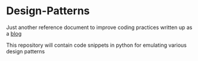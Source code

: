 # Design-Patterns
Just another reference document to improve coding practices written up as a [blog](https://medium.com/@snk.nitin/design-patterns-and-where-to-find-them-ab57aef6f62a)

This repository will contain code snippets in python for emulating various design patterns

